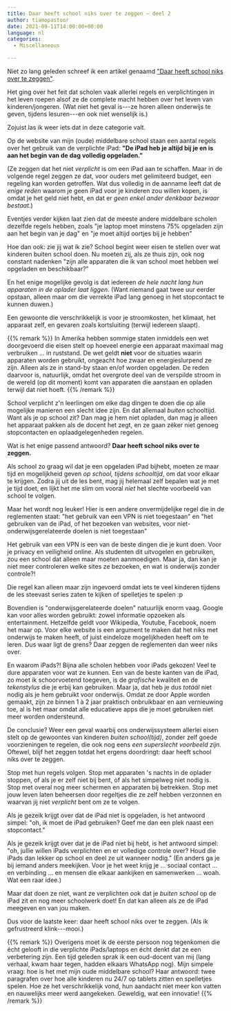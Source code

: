 ```yaml
---
title: Daar heeft school niks over te zeggen – deel 2
author: tiamopastoor
date: 2021-09-11T14:00:00+00:00
language: nl
categories:
  - Miscellaneous

---
```

Niet zo lang geleden schreef ik een artikel genaamd ["Daar heeft school niks over te zeggen"](/blog/2021/2021-05-20-daar-heeft-school-niks-over-te-zeggen/). 

Het ging over het feit dat scholen vaak allerlei regels en verplichtingen in het leven roepen alsof ze de complete macht hebben over het leven van kinderen/jongeren. (Wat niet het geval is---ze horen alleen onderwijs te geven, tijdens lesuren---en ook niet wenselijk is.)

Zojuist las ik weer iets dat in deze categorie valt.

Op de website van mijn (oude) middelbare school staan een aantal regels over het gebruik van de verplichte iPad: **"De iPad heb je altijd bij je en is aan het begin van de dag volledig opgeladen."**

(Ze zeggen dat het niet _verplicht_ is om een iPad aan te schaffen. Maar in de volgende regel zeggen ze dat, voor ouders met gelimiteerd budget, een regeling kan worden getroffen. Wat dus volledig in de aanname leeft dat de _enige reden_ waarom je geen iPad voor je kinderen zou willen kopen, is omdat je het geld niet hebt, en dat er _geen enkel ander denkbaar bezwaar bestaat_.)

Eventjes verder kijken laat zien dat de meeste andere middelbare scholen dezelfde regels hebben, zoals "je laptop moet minstens 75% opgeladen zijn aan het begin van je dag" en "je moet altijd oortjes bij je hebben"

Hoe dan ook: zie jij wat ik zie? School begint weer eisen te stellen over wat kinderen buiten school doen. Nu moeten zij, als ze thuis zijn, ook nog constant nadenken "zijn alle apparaten die ik van school moet hebben wel opgeladen en beschikbaar?" 

En het enige mogelijke gevolg is dat iedereen _de hele nacht lang hun apparaten in de oplader laat liggen._ (Want niemand gaat twee uur eerder opstaan, alleen maar om die verrekte iPad lang genoeg in het stopcontact te kunnen duwen.)

Een gewoonte die verschrikkelijk is voor je stroomkosten, het klimaat, het apparaat zelf, en gevaren zoals kortsluiting (terwijl iedereen slaapt).

{{% remark %}}
In Amerika hebben sommige staten inmiddels een wet doorgevoerd die eisen stelt op hoeveel energie een apparaat maximaal mag verbruiken ... in ruststand. De wet geldt **niet** voor de situaties waarin apparaten worden gebruikt, ongeacht hoe zwaar en energieslurpend ze zijn. Alleen als ze in stand-by staan en/of worden opgeladen. De reden daarvoor is, natuurlijk, omdat het overgrote deel van de verspilde stroom in de wereld (op dit moment) komt van apparaten die aanstaan en opladen terwijl dat niet hoeft.
{{% /remark %}}

School verplicht z'n leerlingen om elke dag dingen te doen die op alle mogelijke manieren een slecht idee zijn. En dat allemaal _buiten_ schooltijd. Want als je op school zit? Dan mag je hem niet opladen, dan mag je alleen het apparaat pakken als de docent het zegt, en ze gaan zéker niet genoeg stopcontacten en oplaadgelegenheden regelen.

Wat is het enige passend antwoord? **Daar heeft school niks over te zeggen.**

Als school zo graag wil dat je een opgeladen iPad bijhebt, moeten ze maar tijd en mogelijkheid geven _op school, tijdens schooltijd_, om dat voor elkaar te krijgen. Zodra jij uit de les bent, mag jij helemaal zelf bepalen wat je met je tijd doet, en lijkt het me slim om vooral _niet_ het slechte voorbeeld van school te volgen.

Maar het wordt nog leuker! Hier is een andere onvermijdelijke regel die in de reglementen staat: "het gebruik van een VPN is niet toegestaan" en "het gebruiken van de iPad, of het bezoeken van websites, voor niet-onderwijsgerelateerde doelen is niet toegestaan"

Het gebruik van een VPN is een van de beste dingen die je kunt doen. Voor je privacy en veiligheid online. Als studenten dit uitvogelen en gebruiken, zou een school dat alleen maar moeten aanmoedigen. Maar ja, dan kan je niet meer controleren welke sites ze bezoeken, en wat is onderwijs zonder controle?!

Die regel kan alleen maar zijn ingevoerd omdat iets te veel kinderen tijdens de les steevast series zaten te kijken of spelletjes te spelen :p

Bovendien is "onderwijsgerelateerde doelen" natuurlijk enorm vaag. Google kan voor alles worden gebruikt: zowel informatie opzoeken als entertainment. Hetzelfde geldt voor Wikipedia, Youtube, Facebook, noem het maar op. Voor elke website is een argument te maken dat het niks met onderwijs te maken heeft, of juist eindeloze mogelijkheden heeft om te leren. Dus waar ligt de grens? Daar zeggen de reglementen dan weer niks over.

En waarom iPads?! Bijna alle scholen hebben voor iPads gekozen! Veel te dure apparaten voor wat ze kunnen. Een van de beste kanten van de iPad, zo moet ik schoorvoetend toegeven, is de _grafische_ kwaliteit en de _tekenstylus_ die je erbij kan gebruiken. Maar ja, dat heb je dus _totáál_ niet nodig als je hem gebruikt voor onderwijs. Omdat ze door Apple worden gemaakt, zijn ze binnen 1 à 2 jaar praktisch onbruikbaar en aan vernieuwing toe, al is het maar omdat alle educatieve apps die je moet gebruiken niet meer worden ondersteund. 

De conclusie? Weer een geval waarbij ons onderwijssysteem allerlei eisen stelt op de gewoontes van kinderen _buiten school(tijd)_, zonder zelf goede voorzieningen te regelen, die ook nog eens _een superslecht voorbeeld zijn_. Oftewel, blijf het zeggen totdat het ergens doordringt: daar heeft school niks over te zeggen.

Stop met hun regels volgen. Stop met apparaten 's nachts in de oplader stoppen, of als je er zelf niet bij bent, of als het simpelweg niet nodig is. Stop met overal nog meer schermen en apparaten bij betrekken. Stop met jouw leven laten beheersen door regeltjes die ze zelf hebben verzonnen en waarvan jij niet _verplicht_ bent om ze te volgen. 

Als je gezeik krijgt over dat de iPad niet is opgeladen, is het antwoord simpel: "oh, ik moet de iPad gebruiken? Geef me dan een plek naast een stopcontact."

Als je gezeik krijgt over dat je de iPad niet bij hebt, is het antwoord simpel: "oh, jullie willen iPads verplichten en er volledige controle over? Houd die iPads dan lekker op school en deel ze uit wanneer nodig." (En anders ga je bij iemand anders meekijken. Voor je het weet krijg je ... sociaal contact ... en verbinding ... en mensen die elkaar aankijken en samenwerken ... woah. Wat een raar idee.)

Maar dat doen ze niet, want ze verplichten ook dat je _buiten school_ op de iPad zit en nog meer schoolwerk doet! En dat kan alleen als ze de iPad meegeven en van jou maken.

Dus voor de laatste keer: daar heeft school niks over te zeggen. (Als ik gefrustreerd klink---mooi.)

{{% remark %}}
Overigens moet ik de eerste persoon nog tegenkomen die écht gelooft in die verplichte iPads/laptops en écht denkt dat ze een verbetering zijn. Een tijd geleden sprak ik een oud-docent van mij (lang verhaal, kwam haar tegen, hadden elkaars WhatsApp nog). Mijn simpele vraag: hoe is het met mijn oude middelbare school? Haar antwoord: twee paragrafen over hoe alle kinderen nu 24/7 op tablets zitten en spelletjes spelen. Hoe ze het verschrikkelijk vond, hun aandacht niet meer kon vatten en nauwelijks meer werd aangekeken. Geweldig, wat een innovatie!
{{% /remark %}}